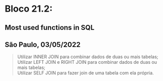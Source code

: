 # Bloco 21.2:

## Most used functions in SQL
## São Paulo, 03/05/2022

> Utilizar INNER JOIN para combinar dados de duas ou mais tabelas;\
> Utilizar LEFT JOIN e RIGHT JOIN para combinar dados de duas ou mais tabelas;\
> Utilizar SELF JOIN para fazer join de uma tabela com ela própria.